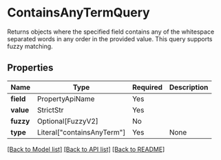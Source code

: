 # ContainsAnyTermQuery

Returns objects where the specified field contains any of the whitespace separated words in any 
order in the provided value. This query supports fuzzy matching.


## Properties
| Name | Type | Required | Description |
| ------------ | ------------- | ------------- | ------------- |
**field** | PropertyApiName | Yes |  |
**value** | StrictStr | Yes |  |
**fuzzy** | Optional[FuzzyV2] | No |  |
**type** | Literal["containsAnyTerm"] | Yes | None |


[[Back to Model list]](../../../README.md#models-v2-link) [[Back to API list]](../../README.md#documentation-for-api-endpoints) [[Back to README]](../../README.md)
